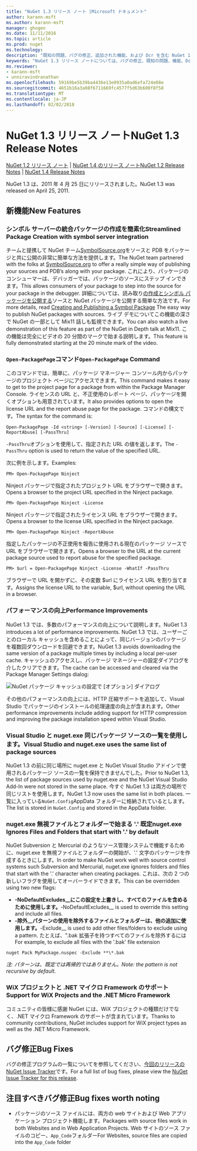 ```yaml
---
title: "NuGet 1.3 リリース ノート |Microsoft ドキュメント"
author: karann-msft
ms.author: karann-msft
manager: ghogen
ms.date: 11/11/2016
ms.topic: article
ms.prod: nuget
ms.technology: 
description: "既知の問題、バグの修正、追加された機能、および Dcr を含む NuGet 1.3 リリース ノートです。"
keywords: "NuGet 1.3 リリース ノートについては、バグの修正、既知の問題、機能、Dcr を追加します。"
ms.reviewer:
- karann-msft
- unniravindranathan
ms.openlocfilehash: 59169be5b39ba4436e13e0935a0ad6efa724e08e
ms.sourcegitcommit: 4651b16a3a08f6711669fc4577f5d63b600f8f58
ms.translationtype: MT
ms.contentlocale: ja-JP
ms.lasthandoff: 02/02/2018
---
```

# <a name="nuget-13-release-notes"></a><span data-ttu-id="97089-104">NuGet 1.3 リリース ノート</span><span class="sxs-lookup"><span data-stu-id="97089-104">NuGet 1.3 Release Notes</span></span>

<span data-ttu-id="97089-105">[NuGet 1.2 リリース ノート](../release-notes/nuget-1.2.md) | [NuGet 1.4 のリリース ノート](../release-notes/nuget-1.4.md)</span><span class="sxs-lookup"><span data-stu-id="97089-105">[NuGet 1.2 Release Notes](../release-notes/nuget-1.2.md) | [NuGet 1.4 Release Notes](../release-notes/nuget-1.4.md)</span></span>

<span data-ttu-id="97089-106">NuGet 1.3 は、2011 年 4 月 25 日にリリースされました。</span><span class="sxs-lookup"><span data-stu-id="97089-106">NuGet 1.3 was released on April 25, 2011.</span></span>

## <a name="new-features"></a><span data-ttu-id="97089-107">新機能</span><span class="sxs-lookup"><span data-stu-id="97089-107">New Features</span></span>

### <a name="streamlined-package-creation-with-symbol-server-integration"></a><span data-ttu-id="97089-108">シンボル サーバーの統合パッケージの作成を簡素化</span><span class="sxs-lookup"><span data-stu-id="97089-108">Streamlined Package Creation with symbol server integration</span></span>

<span data-ttu-id="97089-109">チームと提携して NuGet チーム[SymbolSource.org](http://www.symbolsource.org/)をソースと PDB をパッケージと共に公開の非常に簡単な方法を提供します。</span><span class="sxs-lookup"><span data-stu-id="97089-109">The NuGet team partnered with the folks at [SymbolSource.org](http://www.symbolsource.org/) to offer a really simple way of publishing your sources and PDB’s along with your package.</span></span> <span data-ttu-id="97089-110">これにより、パッケージのコンシューマーは、デバッガーでは、パッケージのソースにステップ インできます。</span><span class="sxs-lookup"><span data-stu-id="97089-110">This allows consumers of your package to step into the source for your package in the debugger.</span></span> <span data-ttu-id="97089-111">詳細については、読み取り[の作成とシンボル パッケージを公開する](../create-packages/symbol-packages.md)ソースと NuGet パッケージを公開する簡単な方法です。</span><span class="sxs-lookup"><span data-stu-id="97089-111">For more details, read [Creating and Publishing a Symbol Package](../create-packages/symbol-packages.md) The easy way to publish NuGet packages with sources.</span></span> <span data-ttu-id="97089-112">ライブ デモについてこの機能の深さで NuGet の一部として Mix11 話しも監視できます。</span><span class="sxs-lookup"><span data-stu-id="97089-112">You can also watch a live demonstration of this feature as part of the NuGet in Depth talk at Mix11.</span></span> <span data-ttu-id="97089-113">この機能は完全にビデオの 20 分間のマークで始まる説明します。</span><span class="sxs-lookup"><span data-stu-id="97089-113">This feature is fully demonstrated starting at the 20 minute mark of the video.</span></span>

### <a name="open-packagepage-command"></a><span data-ttu-id="97089-114">`Open-PackagePage`コマンド</span><span class="sxs-lookup"><span data-stu-id="97089-114">`Open-PackagePage` Command</span></span>

<span data-ttu-id="97089-115">このコマンドでは、簡単に、パッケージ マネージャー コンソール内からパッケージのプロジェクト ページにアクセスできます。</span><span class="sxs-lookup"><span data-stu-id="97089-115">This command makes it easy to get to the project page for a package from within the Package Manager Console.</span></span> <span data-ttu-id="97089-116">ライセンスの URL と、不正使用のレポート ページ、パッケージを開くオプションも用意されています。</span><span class="sxs-lookup"><span data-stu-id="97089-116">It also provides options to open the license URL and the report abuse page for the package.</span></span>
<span data-ttu-id="97089-117">コマンドの構文です。</span><span class="sxs-lookup"><span data-stu-id="97089-117">The syntax for the command is:</span></span>

    Open-PackagePage -Id <string> [-Version] [-Source] [-License] [-ReportAbuse] [-PassThru]

<span data-ttu-id="97089-118">`-PassThru`オプションを使用して、指定された URL の値を返します。</span><span class="sxs-lookup"><span data-stu-id="97089-118">The `-PassThru` option is used to return the value of the specified URL.</span></span>

<span data-ttu-id="97089-119">次に例を示します。</span><span class="sxs-lookup"><span data-stu-id="97089-119">Examples:</span></span>

    PM> Open-PackagePage Ninject

<span data-ttu-id="97089-120">Ninject パッケージで指定されたプロジェクト URL をブラウザーで開きます。</span><span class="sxs-lookup"><span data-stu-id="97089-120">Opens a browser to the project URL specified in the Ninject package.</span></span>

    PM> Open-PackagePage Ninject -License

<span data-ttu-id="97089-121">Ninject パッケージで指定されたライセンス URL をブラウザーで開きます。</span><span class="sxs-lookup"><span data-stu-id="97089-121">Opens a browser to the license URL specified in the Ninject package.</span></span>

    PM> Open-PackagePage Ninject -ReportAbuse

<span data-ttu-id="97089-122">指定したパッケージの不正使用を報告に使用される現在のパッケージ ソースで URL をブラウザーで開きます。</span><span class="sxs-lookup"><span data-stu-id="97089-122">Opens a browser to the URL at the current package source used to report abuse for the specified package.</span></span>

    PM> $url = Open-PackagePage Ninject -License -WhatIf -PassThru

<span data-ttu-id="97089-123">ブラウザーで URL を開かずに、その変数 $url にライセンス URL を割り当てます。</span><span class="sxs-lookup"><span data-stu-id="97089-123">Assigns the license URL to the variable, $url, without opening the URL in a browser.</span></span>

### <a name="performance-improvements"></a><span data-ttu-id="97089-124">パフォーマンスの向上</span><span class="sxs-lookup"><span data-stu-id="97089-124">Performance Improvements</span></span>

<span data-ttu-id="97089-125">NuGet 1.3 では、多数のパフォーマンスの向上について説明します。</span><span class="sxs-lookup"><span data-stu-id="97089-125">NuGet 1.3 introduces a lot of performance improvements.</span></span> <span data-ttu-id="97089-126">NuGet 1.3 では、ユーザーごとのローカル キャッシュを含めることによって、同じバージョンのパッケージを複数回ダウンロードを回避できます。</span><span class="sxs-lookup"><span data-stu-id="97089-126">NuGet 1.3 avoids downloading the same version of a package multiple times by including a local per-user cache.</span></span> <span data-ttu-id="97089-127">キャッシュのアクセスし、パッケージ マネージャーの設定ダイアログを介したクリアできます。</span><span class="sxs-lookup"><span data-stu-id="97089-127">The cache can be accessed and cleared via the Package Manager Settings dialog:</span></span>

![NuGet パッケージ キャッシュの設定で [オプション] ダイアログ](./media/nuget-options.png)

<span data-ttu-id="97089-129">その他のパフォーマンスの向上には、HTTP 圧縮サポートを追加して、Visual Studio でパッケージのインストールの処理速度の向上が含まれます。</span><span class="sxs-lookup"><span data-stu-id="97089-129">Other performance improvements include adding support for HTTP compression and improving the package installation speed within Visual Studio.</span></span>

### <a name="visual-studio-and-nugetexe-uses-the-same-list-of-package-sources"></a><span data-ttu-id="97089-130">Visual Studio と nuget.exe 同じパッケージ ソースの一覧を使用します。</span><span class="sxs-lookup"><span data-stu-id="97089-130">Visual Studio and nuget.exe uses the same list of package sources</span></span>

<span data-ttu-id="97089-131">NuGet 1.3 の前に同じ場所に nuget.exe と NuGet Visual Studio アドインで使用されるパッケージ ソースの一覧を保持できませんでした。</span><span class="sxs-lookup"><span data-stu-id="97089-131">Prior to NuGet 1.3, the list of package sources used by nuget.exe and the NuGet Visual Studio Add-In were not stored in the same place.</span></span> <span data-ttu-id="97089-132">今すぐ NuGet 1.3 は両方の場所で同じリストを使用します。</span><span class="sxs-lookup"><span data-stu-id="97089-132">NuGet 1.3 now uses the same list in both places.</span></span> <span data-ttu-id="97089-133">一覧に入っている`NuGet.Config`AppData フォルダーに格納されているとします。</span><span class="sxs-lookup"><span data-stu-id="97089-133">The list is stored in `NuGet.Config` and stored in the AppData folder.</span></span>

### <a name="nugetexe-ignores-files-and-folders-that-start-with--by-default"></a><span data-ttu-id="97089-134">nuget.exe 無視ファイルとフォルダーで始まる '.' 既定</span><span class="sxs-lookup"><span data-stu-id="97089-134">nuget.exe Ignores Files and Folders that start with '.' by default</span></span>

<span data-ttu-id="97089-135">NuGet Subversion と Mercurial のようなソース管理システムで機能するために、nuget.exe を無視ファイルとフォルダーの開始が、'.' 文字のパッケージを作成するときにします。</span><span class="sxs-lookup"><span data-stu-id="97089-135">In order to make NuGet work well with source control systems such Subversion and Mercurial, nuget.exe ignores folders and files that start with the '.' character when creating packages.</span></span> <span data-ttu-id="97089-136">これは、次の 2 つの新しいフラグを使用してオーバーライドできます。</span><span class="sxs-lookup"><span data-stu-id="97089-136">This can be overridden using two new flags:</span></span>

* <span data-ttu-id="97089-137">__-NoDefaultExcludes__にこの設定を上書きし、すべてのファイルを含めるために使用します。</span><span class="sxs-lookup"><span data-stu-id="97089-137">__-NoDefaultExcludes__ is used to override this setting and include all files.</span></span>
* <span data-ttu-id="97089-138">__-除外__パターンの使用を除外するファイルとフォルダーは、他の追加に使用します。</span><span class="sxs-lookup"><span data-stu-id="97089-138">__-Exclude__ is used to add other files/folders to exclude using a pattern.</span></span> <span data-ttu-id="97089-139">たとえば、".bak 拡張子を持つすべてのファイルを除外するには</span><span class="sxs-lookup"><span data-stu-id="97089-139">For example, to exclude all files with the '.bak' file extension</span></span>

```
nuget Pack MyPackage.nuspec -Exclude **\*.bak
```  

<span data-ttu-id="97089-140">_注: パターンは、既定では再帰的ではありません。_</span><span class="sxs-lookup"><span data-stu-id="97089-140">_Note: the pattern is not recursive by default._</span></span>

### <a name="support-for-wix-projects-and-the-net-micro-framework"></a><span data-ttu-id="97089-141">WiX プロジェクトと .NET マイクロ Framework のサポート</span><span class="sxs-lookup"><span data-stu-id="97089-141">Support for WiX Projects and the .NET Micro Framework</span></span>

<span data-ttu-id="97089-142">コミュニティの皆様に感謝 NuGet には、WiX プロジェクトの種類だけでなく、.NET マイクロ Framework のサポートが含まれています。</span><span class="sxs-lookup"><span data-stu-id="97089-142">Thanks to community contributions, NuGet includes support for WiX project types as well as the .NET Micro Framework.</span></span>

## <a name="bug-fixes"></a><span data-ttu-id="97089-143">バグ修正</span><span class="sxs-lookup"><span data-stu-id="97089-143">Bug Fixes</span></span>

<span data-ttu-id="97089-144">バグの修正プログラムの一覧についてを参照してください、[今回のリリースの NuGet Issue Tracker](http://nuget.codeplex.com/workitem/list/advanced?keyword=&status=All&type=All&priority=All&release=NuGet%201.3&assignedTo=All&component=All&sortField=LastUpdatedDate&sortDirection=Descending&page=0)です。</span><span class="sxs-lookup"><span data-stu-id="97089-144">For a full list of bug fixes, please view the [NuGet Issue Tracker for this release](http://nuget.codeplex.com/workitem/list/advanced?keyword=&status=All&type=All&priority=All&release=NuGet%201.3&assignedTo=All&component=All&sortField=LastUpdatedDate&sortDirection=Descending&page=0).</span></span>

## <a name="bug-fixes-worth-noting"></a><span data-ttu-id="97089-145">注目すべきバグ修正</span><span class="sxs-lookup"><span data-stu-id="97089-145">Bug fixes worth noting</span></span>

* <span data-ttu-id="97089-146">パッケージのソース ファイルには、両方の web サイトおよび Web アプリケーション プロジェクト機能します。</span><span class="sxs-lookup"><span data-stu-id="97089-146">Packages with source files work in both Websites and in Web Application Projects.</span></span>
<span data-ttu-id="97089-147">Web サイトのソース ファイルのコピー、`App_Code`フォルダー</span><span class="sxs-lookup"><span data-stu-id="97089-147">For Websites, source files are copied into the `App_Code` folder</span></span>
